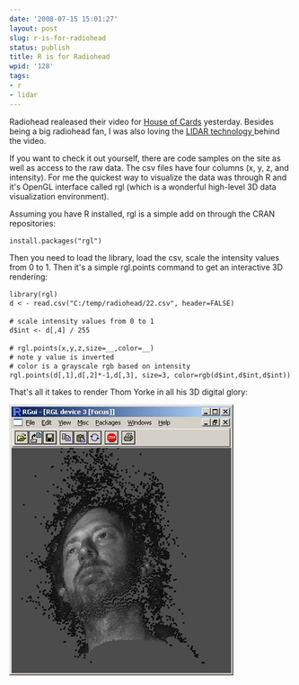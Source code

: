```yaml
---
date: '2008-07-15 15:01:27'
layout: post
slug: r-is-for-radiohead
status: publish
title: R is for Radiohead
wpid: '128'
tags:
- r
- lidar
---
```


Radiohead realeased their video for [House of Cards](http://code.google.com/creative/radiohead/) yesterday. Besides being a big radiohead fan, I was also loving the [LIDAR ](http://www.velodyne.com/lidar/)[technology ](http://www.geometricinformatics.com/)behind the video. 

If you want to check it out yourself, there are code samples on the site as well as access to the raw data. The csv files have four columns (x, y, z, and intensity). For me the quickest way to visualize the data was through R and it's OpenGL interface called rgl (which is a wonderful high-level 3D data visualization environment). 

Assuming you have R installed, rgl is a simple add on through the CRAN repositories:


    
    install.packages("rgl")



Then you need to load the library, load the csv, scale the intensity values from 0 to 1. Then it's a simple rgl.points command to get an interactive 3D rendering:

    
    
    library(rgl)
    d < - read.csv("C:/temp/radiohead/22.csv", header=FALSE)
    
    # scale intensity values from 0 to 1
    d$int <- d[,4] / 255
    
    # rgl.points(x,y,z,size=__,color=__)
    # note y value is inverted
    # color is a grayscale rgb based on intensity
    rgl.points(d[,1],d[,2]*-1,d[,3], size=3, color=rgb(d$int,d$int,d$int))
    
    



That's all it takes to render Thom Yorke in all his 3D digital glory:

![](/assets/img/radiohead2.jpg)
